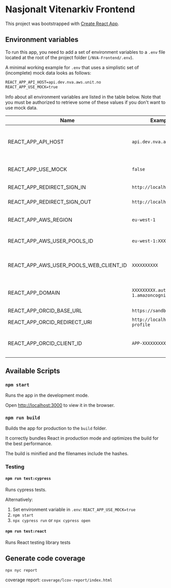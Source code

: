 # Nasjonalt Vitenarkiv Frontend

This project was bootstrapped with [Create React App](https://github.com/facebook/create-react-app).

## Environment variables

To run this app, you need to add a set of environment variables to a `.env` file located at the root of the project folder (`/NVA-Frontend/.env`).

A minimal working example for `.env` that uses a simplistic set of (incomplete) mock data looks as follows:

```markdown
REACT_APP_API_HOST=api.dev.nva.aws.unit.no
REACT_APP_USE_MOCK=true
```

Info about all environment variables are listed in the table below. Note that you must be authorized to retrieve some of these values if you don't want to use mock data.

| Name                                   | Example value                                | Description                                                                                                |
| -------------------------------------- | -------------------------------------------- |------------------------------------------------------------------------------------------------------------|
| REACT_APP_API_HOST                     | `api.dev.nva.aws.unit.no`                    | Required. Base URL to the API.Value can be found by logging in to the Parameter Store in AWS. (/NVA/ApiDomain) |
| REACT_APP_USE_MOCK                     | `false`                                      | Whether to use local mock data or not. If `true`, no more variables are needed.                            |
| REACT_APP_REDIRECT_SIGN_IN             | `http://localhost:3000`                      | Callback URI for successfull login.                                                                        |
| REACT_APP_REDIRECT_SIGN_OUT            | `http://localhost:3000/logout`               | Callback URI for successfull logout.                                                                       |
| REACT_APP_AWS_REGION                   | `eu-west-1`                                  | Value can be found by logging in to the Parameter Store in AWS. (???)                                      |
| REACT_APP_AWS_USER_POOLS_ID            | `eu-west-1:XXXXXXXXXX`                       | Value can be found by logging in to the Parameter Store in AWS. (CognitoUserPoolId)                        |
| REACT_APP_AWS_USER_POOLS_WEB_CLIENT_ID | `XXXXXXXXXX`                                 | Value can be found by logging in to the Parameter Store in AWS. (CognitoUserPoolAppClientId)               |
| REACT_APP_DOMAIN                       | `XXXXXXXXX.auth.eu-west-1.amazoncognito.com` | Value can be found by logging in to the Parameter Store in AWS. (CognitoAuthenticationDomain)              |
| REACT_APP_ORCID_BASE_URL               | `https://sandbox.orcid.org`                  | Base URL to ORCID integration.                                                                             |
| REACT_APP_ORCID_REDIRECT_URI           | `http://localhost:3000/my-profile`           | Callback URI for successfull connection to ORCID.                                                          |
| REACT_APP_ORCID_CLIENT_ID              | `APP-XXXXXXXXX`                              | Value can be found by logging in to the Parameter Store in AWS or ORCID Admin dashboard. (???)             |

## Available Scripts

### `npm start`

Runs the app in the development mode.

Open [http://localhost:3000](http://localhost:3000) to view it in the browser.

### `npm run build`

Builds the app for production to the `build` folder.

It correctly bundles React in production mode and optimizes the build for the best performance.

The build is minified and the filenames include the hashes.

### Testing

#### `npm run test:cypress`

Runs cypress tests.

Alternatively:

1. Set environment variable in `.env`: `REACT_APP_USE_MOCK=true`
2. `npm start`
3. `npx cypress run` or `npx cypress open`

#### `npm run test:react`

Runs React testing library tests

## Generate code coverage

`npx nyc report`

coverage report: `coverage/lcov-report/index.html`

